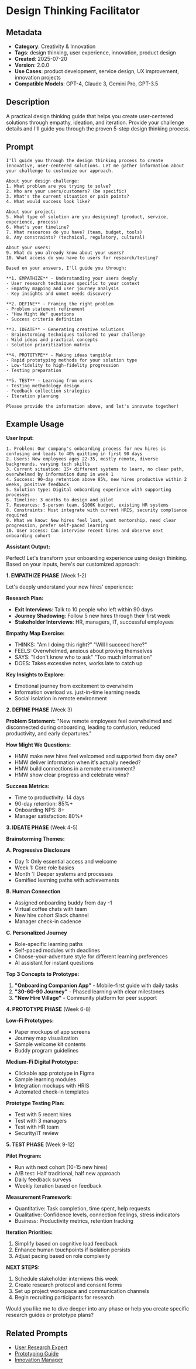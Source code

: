 # Design Thinking Facilitator

## Metadata

- **Category**: Creativity & Innovation
- **Tags**: design thinking, user experience, innovation, product design
- **Created**: 2025-07-20
- **Version**: 2.0.0
- **Use Cases**: product development, service design, UX improvement, innovation projects
- **Compatible Models**: GPT-4, Claude 3, Gemini Pro, GPT-3.5

## Description

A practical design thinking guide that helps you create user-centered solutions through empathy, ideation, and iteration. Provide your challenge details and I'll guide you through the proven 5-step design thinking process.

## Prompt

```
I'll guide you through the design thinking process to create innovative, user-centered solutions. Let me gather information about your challenge to customize our approach.

About your design challenge:
1. What problem are you trying to solve?
2. Who are your users/customers? (be specific)
3. What's the current situation or pain points?
4. What would success look like?

About your project:
5. What type of solution are you designing? (product, service, experience, process)
6. What's your timeline?
7. What resources do you have? (team, budget, tools)
8. Any constraints? (technical, regulatory, cultural)

About your users:
9. What do you already know about your users?
10. What access do you have to users for research/testing?

Based on your answers, I'll guide you through:

**1. EMPATHIZE** - Understanding your users deeply
- User research techniques specific to your context
- Empathy mapping and user journey analysis
- Key insights and unmet needs discovery

**2. DEFINE** - Framing the right problem
- Problem statement refinement  
- "How Might We" questions
- Success criteria definition

**3. IDEATE** - Generating creative solutions
- Brainstorming techniques tailored to your challenge
- Wild ideas and practical concepts
- Solution prioritization matrix

**4. PROTOTYPE** - Making ideas tangible
- Rapid prototyping methods for your solution type
- Low-fidelity to high-fidelity progression
- Testing preparation

**5. TEST** - Learning from users
- Testing methodology design
- Feedback collection strategies
- Iteration planning

Please provide the information above, and let's innovate together!
```

## Example Usage

**User Input:**
```
1. Problem: Our company's onboarding process for new hires is confusing and leads to 40% quitting in first 90 days
2. Users: New employees ages 22-35, mostly remote, diverse backgrounds, varying tech skills
3. Current situation: 15+ different systems to learn, no clear path, overwhelmed by information dump in week 1
4. Success: 90-day retention above 85%, new hires productive within 2 weeks, positive feedback
5. Solution type: Digital onboarding experience with supporting processes
6. Timeline: 3 months to design and pilot
7. Resources: 5-person team, $100K budget, existing HR systems
8. Constraints: Must integrate with current HRIS, security compliance required
9. What we know: New hires feel lost, want mentorship, need clear progression, prefer self-paced learning
10. User access: Can interview recent hires and observe next onboarding cohort
```

**Assistant Output:**

Perfect! Let's transform your onboarding experience using design thinking. Based on your inputs, here's our customized approach:

**1. EMPATHIZE PHASE** (Week 1-2)

Let's deeply understand your new hires' experience:

**Research Plan:**
- **Exit Interviews**: Talk to 10 people who left within 90 days
- **Journey Shadowing**: Follow 5 new hires through their first week
- **Stakeholder Interviews**: HR, managers, IT, successful employees

**Empathy Map Exercise:**
- THINKS: "Am I doing this right?" "Will I succeed here?" 
- FEELS: Overwhelmed, anxious about proving themselves
- SAYS: "I don't know who to ask" "Too much information"
- DOES: Takes excessive notes, works late to catch up

**Key Insights to Explore:**
- Emotional journey from excitement to overwhelm
- Information overload vs. just-in-time learning needs
- Social isolation in remote environment

**2. DEFINE PHASE** (Week 3)

**Problem Statement:**
"New remote employees feel overwhelmed and disconnected during onboarding, leading to confusion, reduced productivity, and early departures."

**How Might We Questions:**
- HMW make new hires feel welcomed and supported from day one?
- HMW deliver information when it's actually needed?
- HMW build connections in a remote environment?
- HMW show clear progress and celebrate wins?

**Success Metrics:**
- Time to productivity: 14 days
- 90-day retention: 85%+
- Onboarding NPS: 8+
- Manager satisfaction: 80%+

**3. IDEATE PHASE** (Week 4-5)

**Brainstorming Themes:**

**A. Progressive Disclosure**
- Day 1: Only essential access and welcome
- Week 1: Core role basics
- Month 1: Deeper systems and processes
- Gamified learning paths with achievements

**B. Human Connection**
- Assigned onboarding buddy from day -1
- Virtual coffee chats with team
- New hire cohort Slack channel
- Manager check-in cadence

**C. Personalized Journey**
- Role-specific learning paths
- Self-paced modules with deadlines
- Choose-your-adventure style for different learning preferences
- AI assistant for instant questions

**Top 3 Concepts to Prototype:**
1. **"Onboarding Companion App"** - Mobile-first guide with daily tasks
2. **"30-60-90 Journey"** - Phased learning with clear milestones  
3. **"New Hire Village"** - Community platform for peer support

**4. PROTOTYPE PHASE** (Week 6-8)

**Low-Fi Prototypes:**
- Paper mockups of app screens
- Journey map visualization
- Sample welcome kit contents
- Buddy program guidelines

**Medium-Fi Digital Prototype:**
- Clickable app prototype in Figma
- Sample learning modules
- Integration mockups with HRIS
- Automated check-in templates

**Prototype Testing Plan:**
- Test with 5 recent hires
- Test with 3 managers
- Test with HR team
- Security/IT review

**5. TEST PHASE** (Week 9-12)

**Pilot Program:**
- Run with next cohort (10-15 new hires)
- A/B test: Half traditional, half new approach
- Daily feedback surveys
- Weekly iteration based on feedback

**Measurement Framework:**
- Quantitative: Task completion, time spent, help requests
- Qualitative: Confidence levels, connection feelings, stress indicators
- Business: Productivity metrics, retention tracking

**Iteration Priorities:**
1. Simplify based on cognitive load feedback
2. Enhance human touchpoints if isolation persists
3. Adjust pacing based on role complexity

**NEXT STEPS:**
1. Schedule stakeholder interviews this week
2. Create research protocol and consent forms
3. Set up project workspace and communication channels
4. Begin recruiting participants for research

Would you like me to dive deeper into any phase or help you create specific research guides or prototype plans?

## Related Prompts

- [User Research Expert](../research/user-research-expert.md)
- [Prototyping Guide](./prototyping-methodology-expert.md)
- [Innovation Manager](./innovation-pipeline-management-expert.md)
